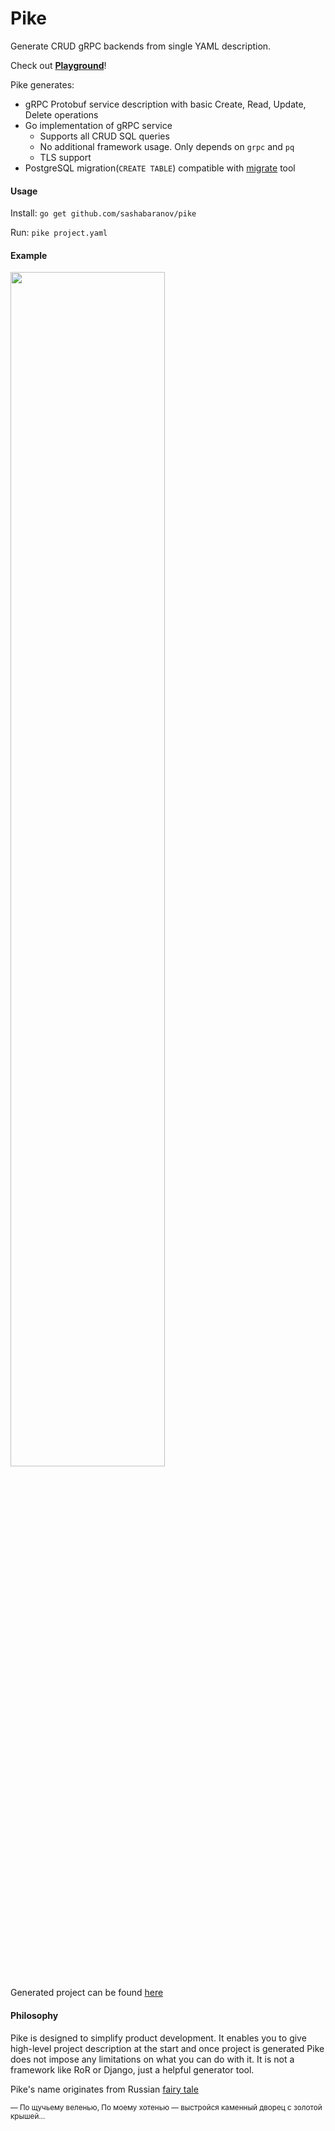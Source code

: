 # Pike

Generate CRUD gRPC backends from single YAML description.

Check out **[Playground](https://backend-playground.transcendent.app/)**!

Pike generates:

* gRPC Protobuf service description with basic Create, Read, Update, Delete operations
* Go implementation of gRPC service 
  * Supports all CRUD SQL queries
  * No additional framework usage. Only depends on `grpc` and `pq`
  * TLS support
* PostgreSQL migration(`CREATE TABLE`) compatible with [migrate](https://github.com/golang-migrate/migrate) tool

#### Usage

Install: `go get github.com/sashabaranov/pike`

Run: `pike project.yaml`

#### Example

<img src="https://i.imgur.com/DVgPfu8.png" width="70%" />

Generated project can be found [here](https://github.com/sashabaranov/pike/tree/master/examples)


#### Philosophy

Pike is designed to simplify product development. It enables you to give high-level project description at the start and once project is generated Pike does not impose any limitations on what you can do with it. It is not a framework like RoR or Django, just a helpful generator tool.

Pike's name originates from Russian [fairy tale](https://en.wikipedia.org/wiki/At_the_Pike%27s_Behest)

<sub>— По щучьему веленью,
По моему хотенью —
выстройся каменный дворец с золотой крышей…</sub>
